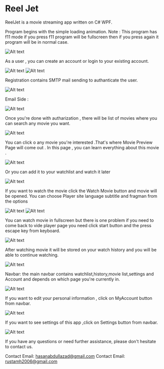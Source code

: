 # Reel Jet


ReelJet is a movie streaming app written on C# WPF.


Program begins with the simple loading animation. Note : This program has f11 mode if you press f11 program 
will be fullscreen then if you press again it program will be in normal case.

![Alt text](SupportImages/image.png)

As a user , you can create an account or login to your existing account. 


![Alt text](SupportImages/image-1.png)
![Alt text](SupportImages/image-2.png)


Registration contains SMTP mail sending to authanticate the user.

![Alt text](SupportImages/image-3.png)

Email Side :

![Alt text](SupportImages/image-4.png)


Once you're done with autharization , there will be list of movies where you can search
any movie you want.


![Alt text](SupportImages/image-5.png)



You can click o any movie you're interested .That's where Movie Preview Page will come out .
In this page , you can learn everything about this movie . 

![Alt text](SupportImages/image-6.png)


Or you can add it to your watchlist and watch it later

![Alt text](SupportImages/image-7.png)


If you want to watch the movie click the Watch Movie button and movie will be opened. You can choose
Player site language subtitle and fragman from the options

![Alt text](SupportImages/image-8.png)
![Alt text](SupportImages/image-9.png)

You can watch movie in fullscreen but there is one problem if you need to come back to vide player
page you need click start button and the press escape key from keyboard.

![Alt text](SupportImages/image-10.png)

After watching movie it will be stored on your watch history and you will be able to continue
watching.

![Alt text](SupportImages/image-11.png)


Navbar: the main navbar contains watchlist,history,movie list,settings and Account and depends on which page you're currently in.

![Alt text](SupportImages/image-12.png)



If you want to edit your personal information , click on MyAccount button from navbar.

![Alt text](SupportImages/image-13.png)


If you want to see settings of this app ,click on Settings button from navbar.

![Alt text](SupportImages/image-14.png)



If you have any questions or need further assistance, please don't hesitate to contact us.



Contact Email: hasanabdullazad@gmail.com
Contact Email: rustamh2006@gmail.com
